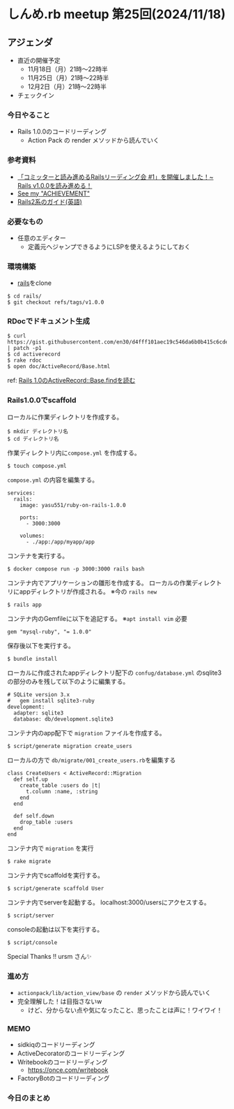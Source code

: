 # しんめ.rb meetup 第25回(2024/11/18)

## アジェンダ

- 直近の開催予定
  - 11月18日（月）21時〜22時半
  - 11月25日（月）21時〜22時半
  - 12月2日（月）21時〜22時半
- チェックイン

### 今日やること

- Rails 1.0.0のコードリーディング
  - Action Pack の render メソッドから読んでいく

### 参考資料

- [「コミッターと読み進めるRailsリーディング会 #1」を開催しました！~ Rails v1.0.0を読み進める！](https://tech.andpad.co.jp/entry/2020/02/18/092938)
- [See my "ACHIEVEMENT"](https://speakerdeck.com/coe401_/applaudherjp)
- [Rails2系のガイド(英語)](https://guides.rubyonrails.org/v2.3/getting_started.html)

### 必要なもの

- 任意のエディター
  - 定義元へジャンプできるようにLSPを使えるようにしておく

### 環境構築

- [rails](https://github.com/rails/rails)をclone

```
$ cd rails/
$ git checkout refs/tags/v1.0.0
```

### RDocでドキュメント生成

```
$ curl https://gist.githubusercontent.com/en30/d4fff101aec19c546da6b0b415c6cde6/raw/26c845254a3649b84c101ea09b5a8277ec14cc16/gistfile1.txt | patch -p1
$ cd activerecord
$ rake rdoc
$ open doc/ActiveRecord/Base.html
```

ref: [Rails 1.0のActiveRecord::Base.findを読む](https://blog.en30.net/2017/10/27/211941/)

### Rails1.0.0でscaffold

ローカルに作業ディレクトリを作成する。

```
$ mkdir ディレクトリ名
$ cd ディレクトリ名
```

作業ディレクトリ内に`compose.yml` を作成する。

```
$ touch compose.yml
```

`compose.yml` の内容を編集する。

```
services:
  rails:
    image: yasu551/ruby-on-rails-1.0.0

    ports:
      - 3000:3000

    volumes:
      - ./app:/app/myapp/app
```

コンテナを実行する。

```
$ docker compose run -p 3000:3000 rails bash
```

コンテナ内でアプリケーションの雛形を作成する。
ローカルの作業ディレクトリにappディレクトリが作成される。
※今の `rails new`

```
$ rails app
```

コンテナ内のGemfileに以下を追記する。
※`apt install vim` 必要

```
gem "mysql-ruby", "= 1.0.0"
```

保存後以下を実行する。

```
$ bundle install
```

ローカルに作成されたappディレクトリ配下の `confug/database.yml` のsqlite3の部分のみを残して以下のように編集する。

```
# SQLite version 3.x
#   gem install sqlite3-ruby
development:
  adapter: sqlite3
  database: db/development.sqlite3
```

コンテナ内のapp配下で `migration` ファイルを作成する。

```
$ script/generate migration create_users
```

ローカルの方で `db/migrate/001_create_users.rb`を編集する

```
class CreateUsers < ActiveRecord::Migration
  def self.up
    create_table :users do |t|
      t.column :name, :string
    end
  end

  def self.down
    drop_table :users
  end
end
```

コンテナ内で `migration` を実行

```
$ rake migrate
```

コンテナ内でscaffoldを実行する。

```
$ script/generate scaffold User
```

コンテナ内でserverを起動する。
localhost:3000/usersにアクセスする。

```
$ script/server
```

consoleの起動は以下を実行する。

```
$ script/console
```

Special Thanks !! ursm さん✨

### 進め方

- `actionpack/lib/action_view/base` の `render` メソッドから読んでいく
- 完全理解した！は目指さないw
  - けど、分からない点や気になったこと、思ったことは声に！ワイワイ！

### MEMO

- sidkiqのコードリーディング
- ActiveDecoratorのコードリーディング
- Writebookのコードリーディング
  - https://once.com/writebook
- FactoryBotのコードリーディング

### 今日のまとめ

